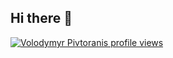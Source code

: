 ## Hi there 👋

<!--
**PivtoranisV/PivtoranisV** is a ✨ _special_ ✨ repository because its `README.md` (this file) appears on your GitHub profile.

Here are some ideas to get you started:

- 🔭 I’m currently working on ...
- 🌱 I’m currently learning ...
- 👯 I’m looking to collaborate on ...
- 🤔 I’m looking for help with ...
- 💬 Ask me about ...
- 📫 How to reach me: ...
- 😄 Pronouns: ...
- ⚡ Fun fact: ...
-->

[![Volodymyr Pivtoranis profile views](https://u8views.com/api/v1/github/profiles/98724271/views/day-week-month-total-count.svg)](https://u8views.com/github/PivtoranisV)
